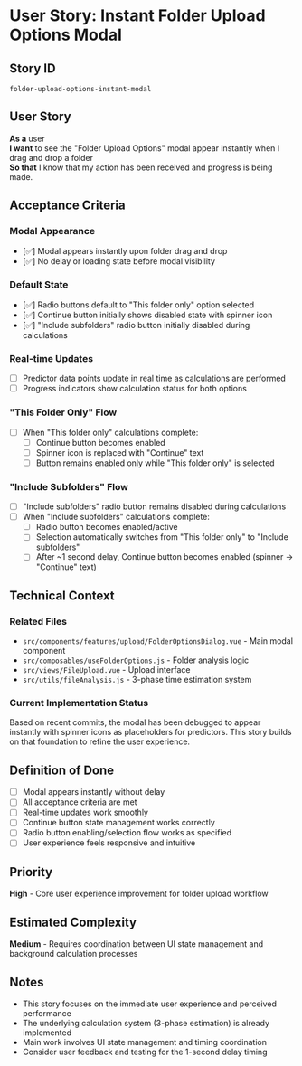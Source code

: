 # User Story: Instant Folder Upload Options Modal

## Story ID
`folder-upload-options-instant-modal`

## User Story
**As a** user  
**I want** to see the "Folder Upload Options" modal appear instantly when I drag and drop a folder  
**So that** I know that my action has been received and progress is being made.

## Acceptance Criteria

### Modal Appearance
- [✅] Modal appears instantly upon folder drag and drop
- [✅] No delay or loading state before modal visibility

### Default State
- [✅] Radio buttons default to "This folder only" option selected
- [✅] Continue button initially shows disabled state with spinner icon
- [✅] "Include subfolders" radio button initially disabled during calculations

### Real-time Updates
- [ ] Predictor data points update in real time as calculations are performed
- [ ] Progress indicators show calculation status for both options

### "This Folder Only" Flow
- [ ] When "This folder only" calculations complete:
  - [ ] Continue button becomes enabled
  - [ ] Spinner icon is replaced with "Continue" text
  - [ ] Button remains enabled only while "This folder only" is selected

### "Include Subfolders" Flow
- [ ] "Include subfolders" radio button remains disabled during calculations
- [ ] When "Include subfolders" calculations complete:
  - [ ] Radio button becomes enabled/active
  - [ ] Selection automatically switches from "This folder only" to "Include subfolders"
  - [ ] After ~1 second delay, Continue button becomes enabled (spinner → "Continue" text)

## Technical Context

### Related Files
- `src/components/features/upload/FolderOptionsDialog.vue` - Main modal component
- `src/composables/useFolderOptions.js` - Folder analysis logic
- `src/views/FileUpload.vue` - Upload interface
- `src/utils/fileAnalysis.js` - 3-phase time estimation system

### Current Implementation Status
Based on recent commits, the modal has been debugged to appear instantly with spinner icons as placeholders for predictors. This story builds on that foundation to refine the user experience.

## Definition of Done
- [ ] Modal appears instantly without delay
- [ ] All acceptance criteria are met
- [ ] Real-time updates work smoothly
- [ ] Continue button state management works correctly
- [ ] Radio button enabling/selection flow works as specified
- [ ] User experience feels responsive and intuitive

## Priority
**High** - Core user experience improvement for folder upload workflow

## Estimated Complexity
**Medium** - Requires coordination between UI state management and background calculation processes

## Notes
- This story focuses on the immediate user experience and perceived performance
- The underlying calculation system (3-phase estimation) is already implemented
- Main work involves UI state management and timing coordination
- Consider user feedback and testing for the 1-second delay timing
